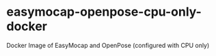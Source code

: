 # easymocap-openpose-cpu-only-docker
Docker Image of EasyMocap and OpenPose (configured with CPU only)
